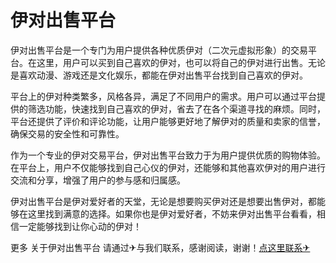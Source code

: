 # 伊对出售平台

伊对出售平台是一个专门为用户提供各种优质伊对（二次元虚拟形象）的交易平台。在这里，用户可以买到自己喜欢的伊对，也可以将自己的伊对进行出售。无论是喜欢动漫、游戏还是文化娱乐，都能在伊对出售平台找到自己喜欢的伊对。

平台上的伊对种类繁多，风格各异，满足了不同用户的需求。用户可以通过平台提供的筛选功能，快速找到自己喜欢的伊对，省去了在各个渠道寻找的麻烦。同时，平台还提供了评价和评论功能，让用户能够更好地了解伊对的质量和卖家的信誉，确保交易的安全性和可靠性。

作为一个专业的伊对交易平台，伊对出售平台致力于为用户提供优质的购物体验。在平台上，用户不仅能够找到自己心仪的伊对，还能够和其他喜欢伊对的用户进行交流和分享，增强了用户的参与感和归属感。

伊对出售平台是伊对爱好者的天堂，无论是想要购买伊对还是想要出售伊对，都能够在这里找到满意的选择。如果你也是伊对爱好者，不妨来伊对出售平台看看，相信一定能够找到让你心动的伊对！

更多 关于伊对出售平台 请通过✈与我们联系，感谢阅读，谢谢！[点这里联系✈](https://ss.k02.cc)